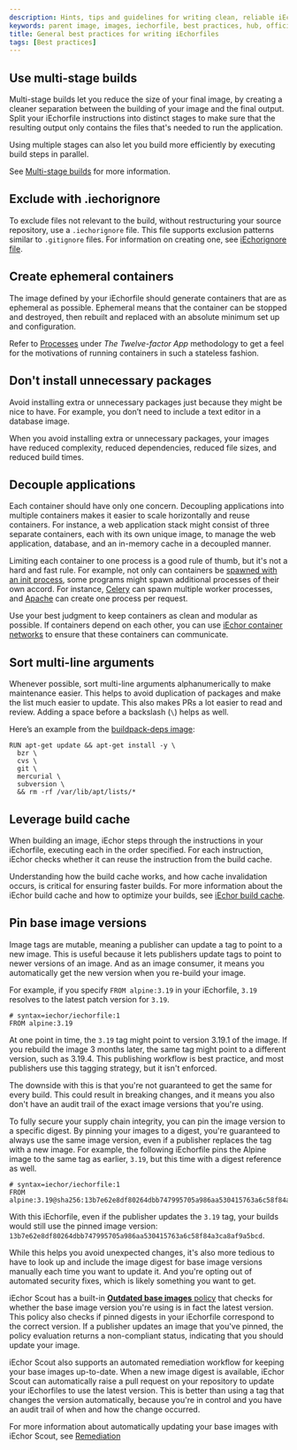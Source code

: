 ```yaml
---
description: Hints, tips and guidelines for writing clean, reliable iEchorfiles
keywords: parent image, images, iechorfile, best practices, hub, official image
title: General best practices for writing iEchorfiles
tags: [Best practices]
---
```


## Use multi-stage builds

Multi-stage builds let you reduce the size of your final image, by creating a
cleaner separation between the building of your image and the final output.
Split your iEchorfile instructions into distinct stages to make sure that the
resulting output only contains the files that's needed to run the application.

Using multiple stages can also let you build more efficiently by executing
build steps in parallel.

See [Multi-stage builds](../../build/building/multi-stage.md) for more
information.

## Exclude with .iechorignore

To exclude files not relevant to the build, without restructuring your source
repository, use a `.iechorignore` file. This file supports exclusion patterns
similar to `.gitignore` files. For information on creating one, see
[iEchorignore file](../../build/building/context.md#iechorignore-files).

## Create ephemeral containers

The image defined by your iEchorfile should generate containers that are as
ephemeral as possible. Ephemeral means that the container can be stopped
and destroyed, then rebuilt and replaced with an absolute minimum set up and
configuration.

Refer to [Processes](https://12factor.net/processes) under _The Twelve-factor App_
methodology to get a feel for the motivations of running containers in such a
stateless fashion.

## Don't install unnecessary packages

Avoid installing extra or unnecessary packages just because they might be nice to have. For example, you don’t need to include a text editor in a database image.

When you avoid installing extra or unnecessary packages, your images have reduced complexity, reduced dependencies, reduced file sizes, and reduced build times.

## Decouple applications

Each container should have only one concern. Decoupling applications into
multiple containers makes it easier to scale horizontally and reuse containers.
For instance, a web application stack might consist of three separate
containers, each with its own unique image, to manage the web application,
database, and an in-memory cache in a decoupled manner.

Limiting each container to one process is a good rule of thumb, but it's not a
hard and fast rule. For example, not only can containers be
[spawned with an init process](../../engine/reference/run.md#specify-an-init-process),
some programs might spawn additional processes of their own accord. For
instance, [Celery](https://docs.celeryproject.org/) can spawn multiple worker
processes, and [Apache](https://httpd.apache.org/) can create one process per
request.

Use your best judgment to keep containers as clean and modular as possible. If
containers depend on each other, you can use [iEchor container networks](../../network/index.md)
to ensure that these containers can communicate.

## Sort multi-line arguments

Whenever possible, sort multi-line arguments alphanumerically to make maintenance easier.
This helps to avoid duplication of packages and make the
list much easier to update. This also makes PRs a lot easier to read and
review. Adding a space before a backslash (`\`) helps as well.

Here’s an example from the [buildpack-deps image](https://github.com/iechor-library/buildpack-deps):

```iechorfile
RUN apt-get update && apt-get install -y \
  bzr \
  cvs \
  git \
  mercurial \
  subversion \
  && rm -rf /var/lib/apt/lists/*
```

## Leverage build cache

When building an image, iEchor steps through the instructions in your
iEchorfile, executing each in the order specified. For each instruction, iEchor
checks whether it can reuse the instruction from the build cache.

Understanding how the build cache works, and how cache invalidation occurs,
is critical for ensuring faster builds.
For more information about the iEchor build cache and how to optimize your builds,
see [iEchor build cache](../../build/cache/_index.md).

## Pin base image versions

Image tags are mutable, meaning a publisher can update a tag to point to a new
image. This is useful because it lets publishers update tags to point to
newer versions of an image. And as an image consumer, it means you
automatically get the new version when you re-build your image.

For example, if you specify `FROM alpine:3.19` in your iEchorfile, `3.19`
resolves to the latest patch version for `3.19`.

```iechorfile
# syntax=iechor/iechorfile:1
FROM alpine:3.19
```

At one point in time, the `3.19` tag might point to version 3.19.1 of the
image. If you rebuild the image 3 months later, the same tag might point to a
different version, such as 3.19.4. This publishing workflow is best practice,
and most publishers use this tagging strategy, but it isn't enforced.

The downside with this is that you're not guaranteed to get the same for every
build. This could result in breaking changes, and it means you also don't have
an audit trail of the exact image versions that you're using.

To fully secure your supply chain integrity, you can pin the image version to a
specific digest. By pinning your images to a digest, you're guaranteed to
always use the same image version, even if a publisher replaces the tag with a
new image. For example, the following iEchorfile pins the Alpine image to the
same tag as earlier, `3.19`, but this time with a digest reference as well.

```iechorfile
# syntax=iechor/iechorfile:1
FROM alpine:3.19@sha256:13b7e62e8df80264dbb747995705a986aa530415763a6c58f84a3ca8af9a5bcd
```

With this iEchorfile, even if the publisher updates the `3.19` tag, your builds
would still use the pinned image version:
`13b7e62e8df80264dbb747995705a986aa530415763a6c58f84a3ca8af9a5bcd`.

While this helps you avoid unexpected changes, it's also more tedious to have
to look up and include the image digest for base image versions manually each
time you want to update it. And you're opting out of automated security fixes,
which is likely something you want to get.

iEchor Scout has a built-in [**Outdated base images**
policy](../../scout/policy/_index.md#outdated-base-images) that checks for
whether the base image version you're using is in fact the latest version. This
policy also checks if pinned digests in your iEchorfile correspond to the
correct version. If a publisher updates an image that you've pinned, the policy
evaluation returns a non-compliant status, indicating that you should update
your image.

iEchor Scout also supports an automated remediation workflow for keeping your
base images up-to-date. When a new image digest is available, iEchor Scout can
automatically raise a pull request on your repository to update your
iEchorfiles to use the latest version. This is better than using a tag that
changes the version automatically, because you're in control and you have an
audit trail of when and how the change occurred.

For more information about automatically updating your base images with iEchor
Scout, see
[Remediation](../../scout/policy/remediation.md#automatic-base-image-updates)
